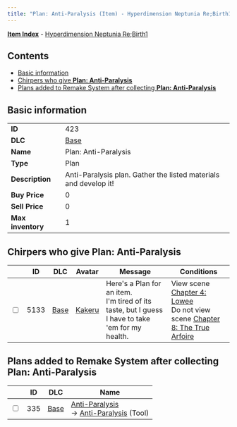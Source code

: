 ```yaml
---
title: "Plan: Anti-Paralysis (Item) - Hyperdimension Neptunia Re;Birth1"
---
```


[**Item Index**](/neptunia/rb1/item/index.html) - [Hyperdimension Neptunia Re;Birth1](/neptunia/rb1)

## Contents

- [Basic information](#basic-information)
- [Chirpers who give **Plan: Anti-Paralysis**](#chirpers-who-give-plan-anti-paralysis)
- [Plans added to Remake System after collecting **Plan: Anti-Paralysis**](#plans-added-to-remake-system-after-collecting-plan-anti-paralysis)

## Basic information

|   |   |
| -- | -- |
| **ID** | 423 |
| **DLC** | [Base](/neptunia/rb1/dlc/1-base.html) |
| **Name** | Plan: Anti-Paralysis |
| **Type** | Plan |
| **Description** | Anti-Paralysis plan. Gather the listed materials and develop it! |
| **Buy Price** | 0 |
| **Sell Price** | 0 |
| **Max inventory** | 1 |


## Chirpers who give **Plan: Anti-Paralysis**

|    | ID | DLC | Avatar | Message | Conditions |
| -- | -- | --- | ------ | ------- | ---------- |
| <input type="checkbox" id="rb1-chirper-event-1-5133" class="trackbox" /> | 5133 | [Base](/neptunia/rb1/dlc/1-base.html) | [Kakeru](/neptunia/rb1/undefined/1-236-kakeru.html) | Here's a Plan for an item.<br />I'm tired of its taste, but I guess I have to take 'em for my health. | View scene [Chapter 4: Lowee](/neptunia/rb1/scene/1-402-chapter-4-lowee.html)<br />Do not view scene [Chapter 8: The True Arfoire](/neptunia/rb1/scene/1-807-chapter-8-the-true-arfoire.html) |


## Plans added to Remake System after collecting **Plan: Anti-Paralysis**

|    | ID | DLC | Name |
| -- | -- | --- | ---- |
| <input type="checkbox" id="rb1-remake-1-335" class="trackbox" /> | 335 | [Base](/neptunia/rb1/dlc/1-base.html) | [Anti-Paralysis](/neptunia/rb1/remake/1-335-anti-paralysis.html)<br /> → [Anti-Paralysis](/neptunia/rb1/item/1-28-anti-paralysis.html) (Tool) |
